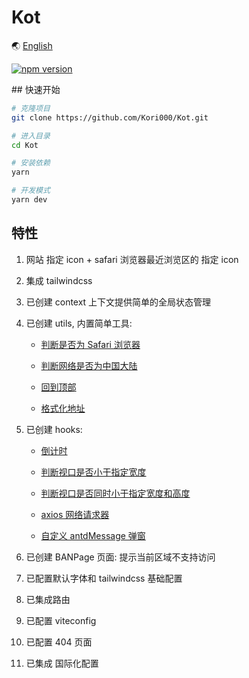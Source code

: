 # Kot

🌏 [English](https://github.com/Kori000/Kot/blob/main/README.md)

<div align="left">

[![npm version](https://img.shields.io/npm/v/kot-remove-i18n.svg?style=flat-square/)](https://www.npmjs.org/package/kot-remove-i18n)

</div>
## 快速开始

```bash
# 克隆项目
git clone https://github.com/Kori000/Kot.git

# 进入目录
cd Kot

# 安装依赖
yarn

# 开发模式
yarn dev
```

## 特性

1. 网站 指定 icon + safari 浏览器最近浏览区的 指定 icon
2. 集成 tailwindcss
3. 已创建 context 上下文提供简单的全局状态管理
4. 已创建 utils, 内置简单工具:

   - [判断是否为 Safari 浏览器](https://github.com/Kori000/Kot/tree/main/src/utils/IsSafari.jsx)

   - [判断网络是否为中国大陆](https://github.com/Kori000/Kot/tree/main/src/utils/IsZh.jsx)

   - [回到顶部](https://github.com/Kori000/Kot/tree/main/src/utils/UpToTop.jsx)

   - [格式化地址](https://github.com/Kori000/Kot/tree/main/src/utils/ShortAddress.jsx)

5. 已创建 hooks:

   - [倒计时](https://github.com/Kori000/Kot/tree/main/src/hooks/useCountdown.jsx)

   - [判断视口是否小于指定宽度](https://github.com/Kori000/Kot/tree/main/src/hooks/useLessWidth.jsx)

   - [判断视口是否同时小于指定宽度和高度](https://github.com/Kori000/Kot/tree/main/src/hooks/useMonitor.jsx)

   - [axios 网络请求器](https://github.com/Kori000/Kot/tree/main/src/hooks/useRequest.jsx)

   - [自定义 antdMessage 弹窗](https://github.com/Kori000/Kot/tree/main/src/hooks/useAntdCustomMessage.jsx)

6. 已创建 BANPage 页面: 提示当前区域不支持访问
7. 已配置默认字体和 tailwindcss 基础配置
8. 已集成路由
9. 已配置 viteconfig
10. 已配置 404 页面
11. 已集成 国际化配置
